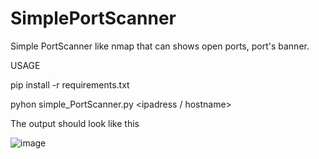 # SimplePortScanner
Simple PortScanner like nmap that can shows open ports, port's banner.
 
 USAGE
 
 pip install -r requirements.txt
 
 pyhon simple_PortScanner.py <ipadress / hostname>
 
 The output should look like this
 
![image](https://user-images.githubusercontent.com/79940015/205436227-0b269910-d1ea-4afd-82c2-ff2a32d1cb89.png)
